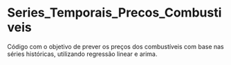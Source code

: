 # Series_Temporais_Precos_Combustiveis
Código com o objetivo de prever os preços dos combustíveis com base nas séries históricas, utilizando regressão linear e arima.

